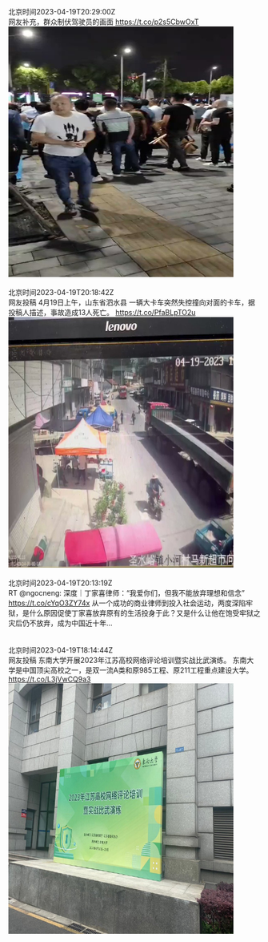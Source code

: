 北京时间2023-04-19T20:29:00Z<br>网友补充，群众制伏驾驶员的画面 https://t.co/p2s5CbwOxT<br><img src='/temp/video/2023/v-Month-4/g-Day-19/whyyoutouzhele/1648664996643995649_0.jpg' width='450' height='500'><br><br>北京时间2023-04-19T20:18:42Z<br>网友投稿
4月19日上午，山东省泗水县 
一辆大卡车突然失控撞向对面的卡车，据投稿人描述，事故造成13人死亡。 https://t.co/PfaBLpTO2u<br><img src='/temp/video/2023/v-Month-4/g-Day-19/whyyoutouzhele/1648662406195732482_0.jpg' width='450' height='500'><br><br>北京时间2023-04-19T20:13:19Z<br>RT @ngocneng: 深度｜丁家喜律师：“我爱你们，但我不能放弃理想和信念”
https://t.co/cYqO3ZY74x
从一个成功的商业律师到投入社会运动，两度深陷牢狱，是什么原因促使丁家喜放弃原有的生活投身于此？又是什么让他在饱受牢狱之灾后仍不放弃，成为中国近十年…<br><br><br>北京时间2023-04-19T18:14:44Z<br>网友投稿
东南大学开展2023年江苏高校网络评论培训暨实战比武演练。
东南大学是中国顶尖高校之一，是双一流A类和原985工程、原211工程重点建设大学。 https://t.co/L3jVwCQ9a3<br><img src='/temp/image/2023/v-Month-4/1648631206785761280_0.jpg' width='450' height='500'><br><br>